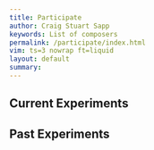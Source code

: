 ```yaml
---
title: Participate
author: Craig Stuart Sapp
keywords: List of composers
permalink: /participate/index.html
vim: ts=3 nowrap ft=liquid
layout: default
summary: 
---
```


## Current Experiments

## Past Experiments





